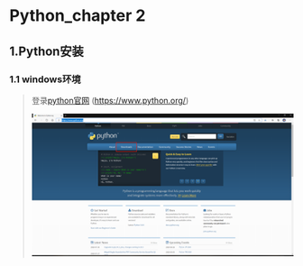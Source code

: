 # Python_chapter 2

## 1.Python安装

### 1.1 windows环境

> 登录[python官网](https://www.python.org/) (https://www.python.org/)
>
> ![image-2.1](img/img-2.1.jpg) 

